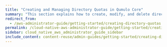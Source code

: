 ```yaml
---
title: "Creating and Managing Directory Quotas in Qumulo Core"
summary: "This section explains how to create, modify, and delete directory quotas by using the Qumulo Core Web UI and how to use the Cluster Alerts for Qumulo script to manage cluster quota notifications."
redirect_from:
  - /aws-administrator-guide/getting-started/creating-directory-quotas.html
permalink: /cloud-native-aws-administrator-guide/getting-started/creating-directory-quotas.html
sidebar: cloud_native_aws_administrator_guide_sidebar
include_content: content-reuse/admin-guides/getting-started/creating-directory-quotas.md
---
```


